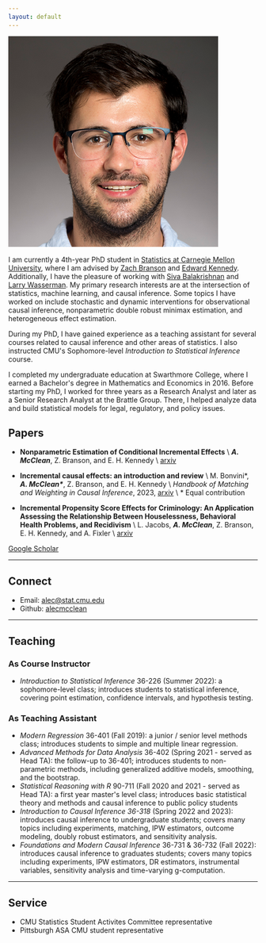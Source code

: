 ```yaml
---
layout: default
---
```


<img class="profile-picture" src="am_pp.png">

I am currently a 4th-year PhD student in [Statistics at Carnegie Mellon University](http://stat.cmu.edu/), where I am advised by [Zach Branson](https://sites.google.com/site/zjbranson/?pli=1) and [Edward Kennedy](https://www.ehkennedy.com/). Additionally, I have the pleasure of working with [Siva Balakrishnan](https://www.stat.cmu.edu/~siva/) and [Larry Wasserman](https://www.stat.cmu.edu/~larry/). My primary research interests are at the intersection of statistics, machine learning, and causal inference. Some topics I have worked on include stochastic and dynamic interventions for observational causal inference, nonparametric double robust minimax estimation, and heterogeneous effect estimation.

During my PhD, I have gained experience as a teaching assistant for several courses related to causal inference and other areas of statistics. I also instructed CMU's Sophomore-level *Introduction to Statistical Inference* course.

I completed my undergraduate education at Swarthmore College, where I earned a Bachelor's degree in Mathematics and Economics in 2016.  Before starting my PhD, I worked for three years as a Research Analyst and later as a Senior Research Analyst at the Brattle Group. There, I helped analyze data and build statistical models for legal, regulatory, and policy issues. 


## Papers
- **Nonparametric Estimation of Conditional Incremental Effects** \\
	***A. McClean***, Z. Branson, and E. H. Kennedy \\
	[arxiv](https://arxiv.org/abs/2212.03578)

- **Incremental causal effects: an introduction and review** \\
	M. Bonvini\*, ***A. McClean\****, Z. Branson, and E. H. Kennedy \\
	*Handbook of Matching and Weighting in Causal Inference*, 2023, [arxiv](https://arxiv.org/abs/2110.10532) \\
	\* Equal contribution

- **Incremental Propensity Score Effects for Criminology: An Application Assessing the Relationship Between Houselessness, Behavioral Health Problems, and Recidivism** \\
	L. Jacobs, ***A. McClean***, Z. Branson, E. H. Kennedy, and A. Fixler \\
	[arxiv](https://arxiv.org/abs/2305.14040)
	
[Google Scholar](https://scholar.google.com/citations?user=OhdLY5oAAAAJ&hl=en&oi=ao)

--- 

## Connect 

* Email: [alec@stat.cmu.edu](mailto:alec@stat.cmu.edu)
* Github: [alecmcclean](https://github.com/alecmcclean)

---

## Teaching
### As Course Instructor
* *Introduction to Statistical Inference* 36-226 (Summer 2022): a sophomore-level class; introduces students to statistical inference, covering point estimation, confidence intervals, and hypothesis testing.

### As Teaching Assistant
* *Modern Regression* 36-401 (Fall 2019): a junior / senior level methods class; introduces students to simple and multiple linear regression.
* *Advanced Methods for Data Analysis* 36-402 (Spring 2021 - served as Head TA): the follow-up to 36-401; introduces students to non-parametric methods, including generalized additive models, smoothing, and the bootstrap.
* *Statistical Reasoning with R* 90-711 (Fall 2020 and 2021 - served as Head TA): a first year master's level class; introduces basic statistical theory and methods and causal inference to public policy students
* *Introduction to Causal Inference 36-318* (Spring 2022 and 2023): introduces causal inference to undergraduate students; covers many topics including experiments, matching, IPW estimators, outcome modeling, doubly robust estimators, and sensitivity analysis.
* *Foundations and Modern Causal Inference* 36-731 & 36-732 (Fall 2022): introduces causal inference to graduates students; covers many topics including experiments, IPW estimators, DR estimators, instrumental variables, sensitivity analysis and time-varying g-computation.

--- 

## Service
* CMU Statistics Student Activites Committee representative
* Pittsburgh ASA CMU student representative

<br/><br/>
